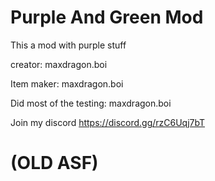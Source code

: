 # Purple And Green Mod
This a mod with purple stuff 

creator: maxdragon.boi


Item maker: maxdragon.boi


Did most of the testing: maxdragon.boi



Join my discord https://discord.gg/rzC6Uqj7bT

# (OLD ASF)
